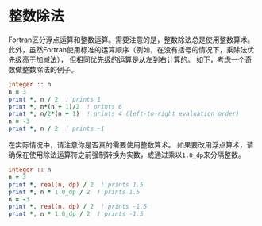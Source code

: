 # 整数除法

Fortran区分浮点运算和整数运算。需要注意的是，整数除法总是使用整数算术。
此外，虽然Fortran使用标准的运算顺序（例如，在没有括号的情况下，乘除法优先级高于加减法），
但相同优先级的运算是从左到右计算的。
如下，考虑一个奇数做整数除法的例子。

```fortran
integer :: n
n = 3
print *, n / 2  ! prints 1
print *, n*(n + 1)/2  ! prints 6
print *, n/2*(n + 1)  ! prints 4 (left-to-right evaluation order)
n = -3
print *, n / 2  ! prints -1
```

在实际情况中，请注意你是否真的需要使用整数算术。
如果要改用浮点算术，请确保在使用除法运算符之前强制转换为实数，或通过乘以`1.0_dp`来分隔整数。

```fortran
integer :: n
n = 3
print *, real(n, dp) / 2  ! prints 1.5
print *, n * 1.0_dp / 2  ! prints 1.5
n = -3
print *, real(n, dp) / 2  ! prints -1.5
print *, n * 1.0_dp / 2  ! prints -1.5
```
